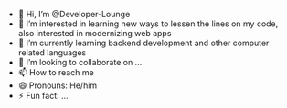 - 👋 Hi, I’m @Developer-Lounge
- 👀 I’m interested in learning new ways to lessen the lines on my code, also interested in modernizing web apps
- 🌱 I’m currently learning backend development and other computer related languages
- 💞️ I’m looking to collaborate on ...
- 📫 How to reach me 
- 😄 Pronouns: He/him 
- ⚡ Fun fact: ...

<!---
Developer-Lounge/Developer-Lounge is a ✨ special ✨ repository because its `README.md` (this file) appears on your GitHub profile.
You can click the Preview link to take a look at your changes.
--->
